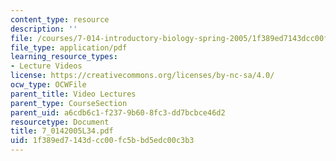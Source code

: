 ```yaml
---
content_type: resource
description: ''
file: /courses/7-014-introductory-biology-spring-2005/1f389ed7143dcc00fc5bbd5edc00c3b3_7_0142005L34.pdf
file_type: application/pdf
learning_resource_types:
- Lecture Videos
license: https://creativecommons.org/licenses/by-nc-sa/4.0/
ocw_type: OCWFile
parent_title: Video Lectures
parent_type: CourseSection
parent_uid: a6cdb6c1-f237-9b60-8fc3-dd7bcbce46d2
resourcetype: Document
title: 7_0142005L34.pdf
uid: 1f389ed7-143d-cc00-fc5b-bd5edc00c3b3
---
```

